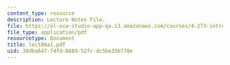 ```yaml
---
content_type: resource
description: Lecture Notes File.
file: https://ol-ocw-studio-app-qa.s3.amazonaws.com/courses/4-273-introduction-to-design-inquiry-fall-2004/30dba647f4fd868952fcdc5be35b778e_lect06a1.pdf
file_type: application/pdf
resourcetype: Document
title: lect06a1.pdf
uid: 30dba647-f4fd-8689-52fc-dc5be35b778e
---
```

